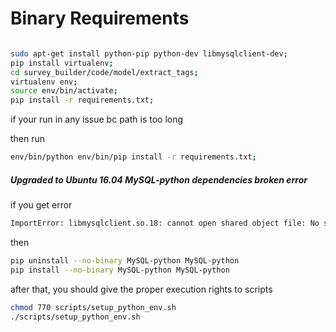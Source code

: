 # Binary Requirements
 
 ```bash

 sudo apt-get install python-pip python-dev libmysqlclient-dev;
 pip install virtualenv;
 cd survey_builder/code/model/extract_tags;
 virtualenv env;
 source env/bin/activate;
 pip install -r requirements.txt;
 
```

if your run in any issue bc path is too long

then run

```bash
env/bin/python env/bin/pip install -r requirements.txt;
```

##### Upgraded to Ubuntu 16.04 MySQL-python dependencies broken error

if you get error

```bash
ImportError: libmysqlclient.so.18: cannot open shared object file: No such file or directory
```

then

```bash
pip uninstall --no-binary MySQL-python MySQL-python
pip install --no-binary MySQL-python MySQL-python
``` 


after that, you should give the proper execution rights to scripts

```bash
chmod 770 scripts/setup_python_env.sh
./scripts/setup_python_env.sh
```
